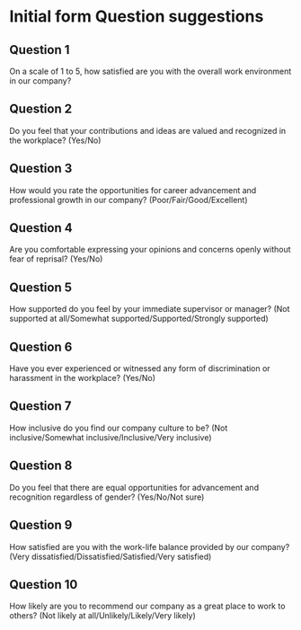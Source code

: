 # Initial form Question suggestions 

## Question 1
On a scale of 1 to 5, how satisfied are you with the overall work environment in our company?
## Question 2
Do you feel that your contributions and ideas are valued and recognized in the workplace? (Yes/No)
## Question 3
How would you rate the opportunities for career advancement and professional growth in our company? (Poor/Fair/Good/Excellent)
## Question 4 
Are you comfortable expressing your opinions and concerns openly without fear of reprisal? (Yes/No)
## Question 5
How supported do you feel by your immediate supervisor or manager? (Not supported at all/Somewhat supported/Supported/Strongly supported)
## Question 6
Have you ever experienced or witnessed any form of discrimination or harassment in the workplace? (Yes/No)
## Question 7
How inclusive do you find our company culture to be? (Not inclusive/Somewhat inclusive/Inclusive/Very inclusive)
## Question 8
Do you feel that there are equal opportunities for advancement and recognition regardless of gender? (Yes/No/Not sure)
## Question 9
How satisfied are you with the work-life balance provided by our company? (Very dissatisfied/Dissatisfied/Satisfied/Very satisfied)
## Question 10
How likely are you to recommend our company as a great place to work to others? (Not likely at all/Unlikely/Likely/Very likely)
